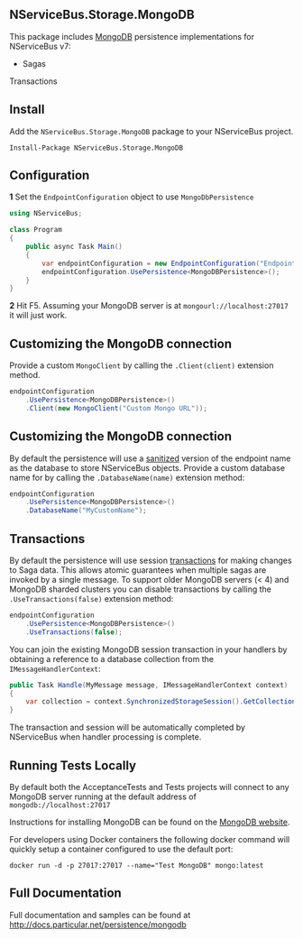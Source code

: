 ## NServiceBus.Storage.MongoDB

This package includes [MongoDB](https://www.mongodb.com/) persistence implementations for NServiceBus v7:

- Sagas

Transactions

## Install ##
Add the `NServiceBus.Storage.MongoDB` package to your NServiceBus project.

 ```Install-Package NServiceBus.Storage.MongoDB```   



## Configuration ##

**1** Set the `EndpointConfiguration` object to use `MongoDbPersistence`

```csharp
using NServiceBus;

class Program
{
    public async Task Main()
    {
        var endpointConfiguration = new EndpointConfiguration("Endpoint Name");
        endpointConfiguration.UsePersistence<MongoDBPersistence>();
    }
}
```

**2** Hit F5. Assuming your MongoDB server is at `mongourl://localhost:27017` it will just work.



## Customizing the MongoDB connection ##

Provide a custom `MongoClient` by calling the ```.Client(client)``` extension method.

```csharp
endpointConfiguration
	.UsePersistence<MongoDBPersistence>()
	.Client(new MongoClient("Custom Mongo URL"));
```



## Customizing the MongoDB connection

By default the persistence will use a [sanitized](https://docs.mongodb.com/manual/reference/limits/#Restrictions-on-Database-Names-for-Windows) version of the endpoint name as the database to store NServiceBus objects. Provide a custom database name for by calling the ```.DatabaseName(name)``` extension method:

```csharp
endpointConfiguration
	.UsePersistence<MongoDBPersistence>()
	.DatabaseName("MyCustomName");
```



## Transactions

By default the persistence will use session [transactions](https://docs.mongodb.com/manual/core/transactions/) for making changes to Saga data. This allows atomic guarantees when multiple sagas are invoked by a single message. To support older MongoDB servers (< 4) and MongoDB sharded clusters you can disable transactions by calling the `.UseTransactions(false)` extension method:



```csharp
endpointConfiguration
	.UsePersistence<MongoDBPersistence>()
	.UseTransactions(false);
```



You can join the existing MongoDB session transaction in your handlers by obtaining a reference to a database collection from the `IMessageHandlerContext`:

```c#
public Task Handle(MyMessage message, IMessageHandlerContext context)
{
    var collection = context.SynchronizedStorageSession().GetCollection<MyBusinessObject>("collectionname");    
}
```

The transaction and session will be automatically completed by NServiceBus when handler processing is complete.



## Running Tests Locally

By default both the AcceptanceTests and Tests projects will connect to any MongoDB server running at the default address of `mongodb://localhost:27017`

Instructions for installing MongoDB can be found on the [MongoDB website](https://docs.mongodb.com/manual/installation/).

For developers using Docker containers the following docker command will quickly setup a container configured to use the default port:

`docker run -d -p 27017:27017 --name="Test MongoDB" mongo:latest`



## Full Documentation

Full documentation and samples can be found at http://docs.particular.net/persistence/mongodb
